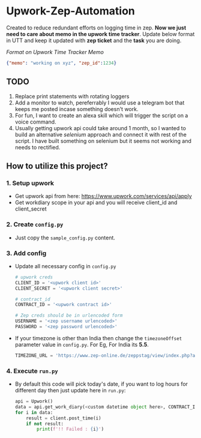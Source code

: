 # Upwork-Zep-Automation
Created to reduce redundant efforts on logging time in zep. **Now we just need to care about memo in the upwork time tracker**. Update below format in UTT and keep it updated with **zep ticket** and the **task** you are doing.

*Format on Upwork Time Tracker Memo*
```json
{"memo": "working on xyz", "zep_id":1234}
```


## TODO
1. Replace print statements with rotating loggers
2. Add a monitor to watch, pereferrably I would use a telegram bot that keeps me posted incase something doesn't work.
3. For fun, I want to create an alexa skill which will trigger the script on a voice command.
4. Usually getting upwork api could take around 1 month, so I wanted to build an alternative *selenium* approach and connect it with rest of the script. I have built something on selenium but it seems not working and needs to rectified.

## How to utilize this project?

### 1. Setup upwork

* Get upwork api from here: https://www.upwork.com/services/api/apply
* Get workdiary scope in your api and you will receive client_id and client_secret

### 2. Create `config.py`
* Just copy the `sample_config.py` content.

### 3. Add config
* Update all necessary config in `config.py`

    ```python
    # upwork creds
    CLIENT_ID = '<upwork client id>'
    CLIENT_SECRET = '<upwork client secret>'

    # contract_id
    CONTRACT_ID = '<upwork contract id>'

    # Zep creds should be in urlencoded form
    USERNAME = '<zep username urlencoded>'
    PASSWORD = '<zep password urlencoded>'

    ```
* If your timezone is other than India then change the `timezoneOffset` parameter value in `config.py`. For Eg, For India its **5.5**.

  ```python
  TIMEZONE_URL = 'https://www.zep-online.de/zeppstag/view/index.php?action=save&timezoneOffset=5.5'
  ```
### 4. Execute `run.py`
* By default this code will pick today's date, if you want to log hours for different day then just update here in `run.py`:

    ```python
    api = Upwork()
    data = api.get_work_diary(<custom datetime object here>, CONTRACT_ID)
    for i in data:
        result = client.post_time(i)
        if not result:
            print(f'!! Failed : {i}')
    ```
